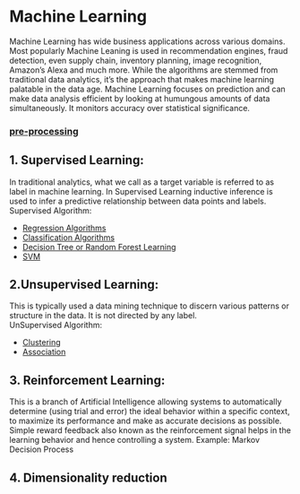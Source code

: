 # Machine Learning

Machine Learning has wide business applications across various domains. Most popularly Machine Leaning is used in recommendation engines, fraud detection, even supply chain, inventory planning, image recognition, Amazon’s Alexa and much more. While the algorithms are stemmed from traditional data analytics, it’s the approach that makes machine learning palatable in the data age. Machine Learning focuses on prediction and can make data analysis efficient by looking at humungous amounts of data simultaneously. It monitors accuracy over statistical significance.

### [pre-processing](https://github.com/rjnp2/machine_learning/tree/master/pre-processing)

## 1. Supervised Learning:
In traditional analytics, what we call as a target variable is referred to as label in machine learning. In Supervised Learning inductive inference is used to infer a predictive relationship between data points and labels. \
Supervised Algorithm:   
   - [Regression Algorithms](https://github.com/rjnp2/Data-Science/blob/main/tutorial/6.%20Machine%20Learning/1.%20Regression%20Algorithms) 
   - [Classification Algorithms](https://github.com/rjnp2/Data-Science/blob/main/tutorial/6.%20Machine%20Learning/2.%20Classification%20Algorithms/readme.md)
   - [Decision Tree or Random Forest Learning](https://github.com/rjnp2/Data-Science/tree/main/tutorial/6.%20Machine%20Learning/4.%20%20Decision%20Tree%20or%20Random%20Forest%20Learning) 
   - [SVM](https://github.com/rjnp2/Data-Science/tree/main/tutorial/6.%20Machine%20Learning/3.%20SVM)

## 2.Unsupervised Learning:
This is typically used a data mining technique to discern various patterns or structure in the data. It is not directed by any label. \
UnSupervised Algorithm: 
   - [Clustering]()
   - [Association]()

## 3. Reinforcement Learning:
This is a branch of Artificial Intelligence allowing systems to automatically determine (using trial and error) the ideal behavior within a specific context, to maximize its performance and make as accurate decisions as possible. Simple reward feedback also known as the reinforcement signal helps in the learning behavior and hence controlling a system. Example: Markov Decision Process

## 4. Dimensionality reduction
